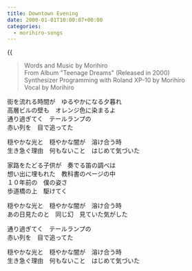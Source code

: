 ```yaml
---
title: Downtown Evening
date: 2000-01-01T10:00:07+00:00
categories:
  - morihiro-songs
---
```


<!--more-->

{{<audio downtown-evening>}}

> Words and Music by Morihiro  
> From Album "Teenage Dreams" (Released in 2000)  
> Synthesizer Programming with Roland XP-10 by Morihiro  
> Vocal by Morihiro

街を流れる時間が　ゆるやかになる夕暮れ  
高層ビルの壁も　オレンジ色に染まるよ  
通り過ぎてく　テールランプの  
赤い列を　目で追ってた  

穏やかな光と　穏やかな闇が　溶け合う時  
生き急ぐ理由　何もないこと　はじめて気づいた

家路をたどる子供が　奏でる笛の調べは  
想い出に埋もれた　教科書のページの中  
１０年前の　僕の姿さ  
歩道橋の上　駆けてく

穏やかな光と　穏やかな闇が　溶け合う時  
あの日見たのと　同じ幻　見ていた気がした

通り過ぎてく　テールランプの  
赤い列を　目で追ってた

穏やかな光と　穏やかな闇が　溶け合う時  
生き急ぐ理由　何もないこと　はじめて気づいた
